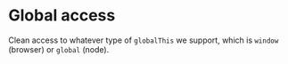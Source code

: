 # Global access

Clean access to whatever type of `globalThis` we support, which is `window` (browser) or `global` (node).
